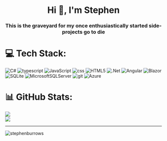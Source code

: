 <h1 align="center">Hi 👋, I'm Stephen</h1>
<h3 align="center">This is the graveyard for my once enthusiastically started side-projects go to die</h3>


# 💻 Tech Stack:

![C#](https://img.shields.io/badge/c%23-%23239120.svg?style=plastic&logo=csharp&logoColor=white) 
![typescript](https://img.shields.io/badge/typescript-%23007ACC.svg?style=plastic&logo=typescript&logoColor=white)
![JavaScript](https://img.shields.io/badge/javascript-%23323330.svg?style=plastic&logo=javascript&logoColor=%23F7DF1E) 
![css](https://img.shields.io/badge/css3-%231572B6.svg?style=plastic&logo=css3&logoColor=white)
![HTML5](https://img.shields.io/badge/html5-%23E34F26.svg?style=plastic&logo=html5&logoColor=white)
![.Net](https://img.shields.io/badge/.NET-5C2D91?style=plastic&logo=.net&logoColor=white)
![Angular](https://img.shields.io/badge/angular-%23DD0031.svg?style=plastic&logo=angular&logoColor=white)
![Blazor](https://img.shields.io/badge/blazor-%235C2D91.svg?style=plastic&logo=blazor&logoColor=white)
![SQLite](https://img.shields.io/badge/sqlite-%2307405e.svg?style=plastic&logo=sqlite&logoColor=white) 
![MicrosoftSQLServer](https://img.shields.io/badge/Microsoft%20SQL%20Server-CC2927?style=plastic&logo=microsoft%20sql%20server&logoColor=white)
![git](https://img.shields.io/badge/git-%23F05033.svg?style=plastic&logo=git&logoColor=white)
![Azure](https://img.shields.io/badge/azure-%230072C6.svg?style=plastic&logo=microsoftazure&logoColor=white) 

# 📊 GitHub Stats:

![](https://github-readme-stats.vercel.app/api?username=stephenburrows&theme=tokyonight&hide_border=false&include_all_commits=true&count_private=true)<br/>
![](https://github-readme-streak-stats.herokuapp.com/?user=stephenburrows&theme=tokyonight&hide_border=false)<br/>

---
<img src="https://komarev.com/ghpvc/?username=stephenburrows&label=Profile%20views&color=0e75b6&style=flat" alt="stephenburrows" /> </p>

